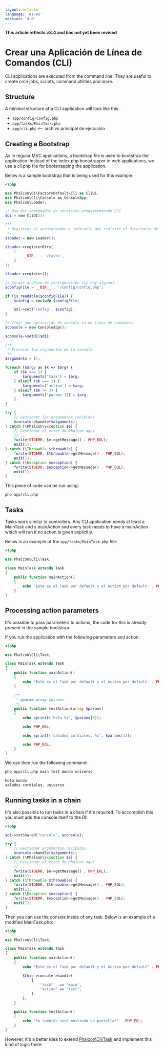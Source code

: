 ```yaml
---
layout: article
language: 'es-es'
version: '4.0'
---
```

**This article reflects v3.4 and has not yet been revised**

<a name='creating-cli-application'></a>

# Crear una Aplicación de Línea de Comandos (CLI)

CLI applications are executed from the command line. They are useful to create cron jobs, scripts, command utilities and more.

<a name='structure'></a>

## Structure

A minimal structure of a CLI application will look like this:

* `app/config/config.php`
* `app/tasks/MainTask.php`
* `app/cli.php` <-- archivo principal de ejecución

<a name='creating-bootstrap'></a>

## Creating a Bootstrap

As in regular MVC applications, a bootstrap file is used to bootstrap the application. Instead of the index.php bootstrapper in web applications, we use a cli.php file for bootstrapping the application.

Below is a sample bootstrap that is being used for this example.

```php
<?php

use Phalcon\Di\FactoryDefault\Cli as CliDI;
use Phalcon\Cli\Console as ConsoleApp;
use Phalcon\Loader;

// Uso del contenedor de servicios predeterminado CLI
$di = new CliDI();

/**
 * Registrar el autocargador e indicarle que registre el directorio de tareas
 */
$loader = new Loader();

$loader->registerDirs(
    [
        __DIR__ . '/tasks',
    ]
);

$loader->register();

// Cargar archivo de configuración (si hay alguno)
$configFile = __DIR__ . '/config/config.php';

if (is_readable($configFile)) {
    $config = include $configFile;

    $di->set('config', $config);
}

// Crear una aplicación de consola (o de linea de comandos)
$console = new ConsoleApp();

$console->setDI($di);

/**
 * Procesar los argumentos de la consola
 */
$arguments = [];

foreach ($argv as $k => $arg) {
    if ($k === 1) {
        $arguments['task'] = $arg;
    } elseif ($k === 2) {
        $arguments['action'] = $arg;
    } elseif ($k >= 3) {
        $arguments['params'][] = $arg;
    }
}

try {
    // Gestionar los argumentos recibidos
    $console->handle($arguments);
} catch (\Phalcon\Exception $e) {
    // Gestionar el error de Phalcon aquí
    // ..
    fwrite(STDERR, $e->getMessage() . PHP_EOL);
    exit(1);
} catch (\Throwable $throwable) {
    fwrite(STDERR, $throwable->getMessage() . PHP_EOL);
    exit(1);
} catch (\Exception $exception) {
    fwrite(STDERR, $exception->getMessage() . PHP_EOL);
    exit(1);
}
```

This piece of code can be run using:

```bash
php app/cli.php
```

<a name='tasks'></a>

## Tasks

Tasks work similar to controllers. Any CLI application needs at least a MainTask and a mainAction and every task needs to have a mainAction which will run if no action is given explicitly.

Below is an example of the `app/tasks/MainTask.php` file:

```php
<?php

use Phalcon\Cli\Task;

class MainTask extends Task
{
    public function mainAction()
    {
        echo 'Este es el Task por default y el Action por default' . PHP_EOL;
    }
}
```

<a name='processing-action-parameters'></a>

## Processing action parameters

It's possible to pass parameters to actions, the code for this is already present in the sample bootstrap.

If you run the application with the following parameters and action:

```php
<?php

use Phalcon\Cli\Task;

class MainTask extends Task
{
    public function mainAction()
    {
        echo 'Este es el Task por default y el Action por default' . PHP_EOL;
    }

    /**
     * @param array $params
     */
    public function testAction(array $params)
    {
        echo sprintf('hola %s', $params[0]);

        echo PHP_EOL;

        echo sprintf('saludos cordiales, %s', $params[1]);

        echo PHP_EOL;
    }
}
```

We can then run the following command:

```bash
php app/cli.php main test mundo universo

hola mundo
saludos cordiales, universo
```

<a name='running-tasks-chain'></a>

## Running tasks in a chain

It's also possible to run tasks in a chain if it's required. To accomplish this you must add the console itself to the DI:

```php
<?php

$di->setShared("console", $console);

try {
    // Gestionar argumentos recibidos
    $console->handle($arguments);
} catch (\Phalcon\Exception $e) {
    // Gestionar el error de Phalcon aquí
    // ..
    fwrite(STDERR, $e->getMessage() . PHP_EOL);
    exit(1);
} catch (\Throwable $throwable) {
    fwrite(STDERR, $throwable->getMessage() . PHP_EOL);
    exit(1);
} catch (\Exception $exception) {
    fwrite(STDERR, $exception->getMessage() . PHP_EOL);
    exit(1);
}
```

Then you can use the console inside of any task. Below is an example of a modified MainTask.php:

```php
<?php

use Phalcon\Cli\Task;

class MainTask extends Task
{
    public function mainAction()
    {
        echo "Este es el Task por default y el Action por default" . PHP_EOL;

        $this->console->handle(
            [
                "task"   => "main",
                "action" => "test",
            ]
        );
    }

    public function testAction()
    {
        echo "Yo también seré mostrado en pantalla!" . PHP_EOL;
    }
}
```

However, it's a better idea to extend [Phalcon\Cli\Task](api/Phalcon_Cli_Task) and implement this kind of logic there.